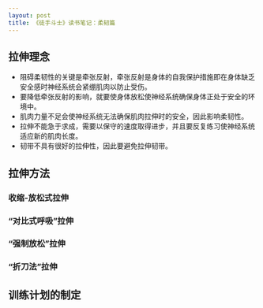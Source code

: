 ```yaml
---
layout: post
title: 《徒手斗士》读书笔记：柔韧篇
---
```


## 拉伸理念
- 阻碍柔韧性的关键是牵张反射，牵张反射是身体的自我保护措施即在身体缺乏安全感时神经系统会紧绷肌肉以防止受伤。
- 要降低牵张反射的影响，就要使身体放松使神经系统确保身体正处于安全的环境中。
- 肌肉力量不足会使神经系统无法确保肌肉拉伸时的安全，因此影响柔韧性。
- 拉伸不能急于求成，需要以保守的速度取得进步，并且要反复练习使神经系统适应新的肌肉长度。
- 韧带不具有很好的拉伸性，因此要避免拉伸韧带。

## 拉伸方法
### 收缩-放松式拉伸

### “对比式呼吸”拉伸

### “强制放松”拉伸

### “折刀法”拉伸

## 训练计划的制定
